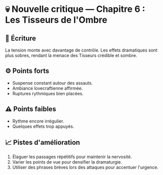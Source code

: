 # 💀 Nouvelle critique — Chapitre 6 : Les Tisseurs de l'Ombre

## 🧠 Écriture
La tension monte avec davantage de contrôle. Les effets dramatiques sont plus sobres, rendant la menace des Tisseurs crédible et sombre.

## ⚙️ Points forts
- Suspense constant autour des assauts.
- Ambiance lovecraftienne affirmée.
- Ruptures rythmiques bien placées.

## ⚠️ Points faibles
- Rythme encore irrégulier.
- Quelques effets trop appuyés.

## 📈 Pistes d'amélioration
1. Élaguer les passages répétitifs pour maintenir la nervosité.
2. Varier les points de vue pour densifier la dramaturgie.
3. Utiliser des phrases brèves lors des attaques pour accentuer l'urgence.
